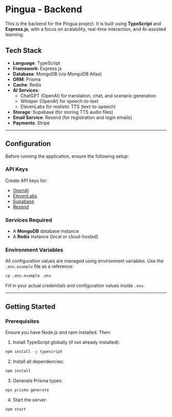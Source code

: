 # Pingua - Backend

This is the backend for the Pingua project. It is built using **TypeScript** and **Express.js**, with a focus on scalability, real-time interaction, and AI-assisted learning.

## Tech Stack

- **Language**: TypeScript  
- **Framework**: Express.js  
- **Database**: MongoDB (via MongoDB Atlas)  
- **ORM**: Prisma  
- **Cache**: Redis  
- **AI Services**: 
  - ChatGPT (OpenAI) for translation, chat, and scenario generation
  - Whisper (OpenAI) for speech-to-text
  - ElevenLabs for realistic TTS (text-to-speech)
- **Storage**: Supabase (for storing TTS audio files)
- **Email Service**: Resend (for registration and login emails)
- **Payments**: Stripe

---

## Configuration

Before running the application, ensure the following setup:

### API Keys

Create API keys for:

- [OpenAI](https://platform.openai.com/)
- [ElevenLabs](https://elevenlabs.io/)
- [Supabase](https://supabase.com/)
- [Resend](https://resend.com/)

### Services Required

- A **MongoDB** database instance
- A **Redis** instance (local or cloud-hosted)

### Environment Variables

All configuration values are managed using environment variables. Use the `.env.example` file as a reference:

```bash
cp .env.example .env
```

Fill in your actual credentials and configuration values inside `.env`.

---

## Getting Started

### Prerequisites

Ensure you have Node.js and npm installed. Then:

1. Install TypeScript globally (if not already installed):

```bash
npm install -g typescript
```

2. Install all dependencies:

```bash
npm install
```

3. Generate Prisma types:

```bash
npx prisma generate
```

4. Start the server:

```bash
npm start
```
